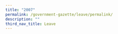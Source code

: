 ```yaml
---
title: "2007"
permalink: /government-gazette/leave/permalink/
description: ""
third_nav_title: Leave
---
```

